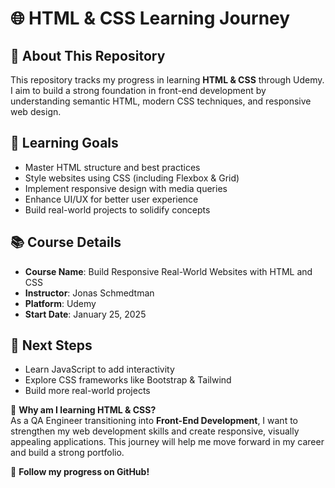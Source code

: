 # 🌐 HTML & CSS Learning Journey  

## 📌 About This Repository  
This repository tracks my progress in learning **HTML & CSS** through Udemy. I aim to build a strong foundation in front-end development by understanding semantic HTML, modern CSS techniques, and responsive web design.  

## 🎯 Learning Goals  
- Master HTML structure and best practices  
- Style websites using CSS (including Flexbox & Grid)  
- Implement responsive design with media queries  
- Enhance UI/UX for better user experience  
- Build real-world projects to solidify concepts  

## 📚 Course Details  
- **Course Name**: Build Responsive Real-World Websites with HTML and CSS  
- **Instructor**: Jonas Schmedtman
- **Platform**: Udemy  
- **Start Date**: January 25, 2025

## 🚀 Next Steps  
- Learn JavaScript to add interactivity  
- Explore CSS frameworks like Bootstrap & Tailwind  
- Build more real-world projects  

📌 **Why am I learning HTML & CSS?**  
As a QA Engineer transitioning into **Front-End Development**, I want to strengthen my web development skills and create responsive, visually appealing applications. This journey will help me move forward in my career and build a strong portfolio.  

📅 **Follow my progress on GitHub!** 
